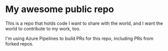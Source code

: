 # My awesome public repo

This is a repo that holds code I want to share with the world, and I want the world to contribute to my work, too.

I'm using Azure Pipelines to build PRs for this repo, including PRs from forked repos.
